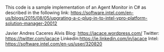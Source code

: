 This code is a sample implementation of an Agent Monitor in C# as described in the following link:
https://software.intel.com/en-us/blogs/2015/08/05/upgrating-a-c-plug-in-to-intel-vpro-platform-solution-manager-20012

Javier Andres Caceres Alvis 
Blog: https://jacace.wordpress.com/ 
Twitter: https://twitter.com/jacace 
Linkedin:https://ie.linkedin.com/in/jacace Intel: 
https://software.intel.com/en-us/user/320820
